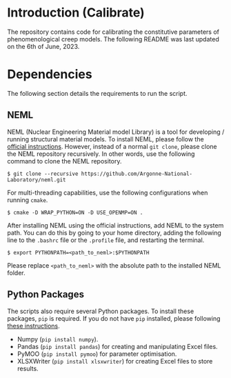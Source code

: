# Introduction (Calibrate)

The repository contains code for calibrating the constitutive parameters of phenomenological creep models. The following README was last updated on the 6th of June, 2023.

# Dependencies

The following section details the requirements to run the script.

## NEML

NEML (Nuclear Engineering Material model Library) is a tool for developing / running structural material models. To install NEML, please follow the [official instructions](https://neml.readthedocs.io/en/dev/started.html). However, instead of a normal `git clone`, please clone the NEML repository recursively. In other words, use the following command to clone the NEML repository.
```
$ git clone --recursive https://github.com/Argonne-National-Laboratory/neml.git
```

For multi-threading capabilities, use the following configurations when running `cmake`.
```
$ cmake -D WRAP_PYTHON=ON -D USE_OPENMP=ON .
```

After installing NEML using the official instructions, add NEML to the system path. You can do this by going to your home directory, adding the following line to the `.bashrc` file or the `.profile` file, and restarting the terminal.
```
$ export PYTHONPATH=<path_to_neml>:$PYTHONPATH
```

Please replace `<path_to_neml>` with the absolute path to the installed NEML folder.

## Python Packages

The scripts also require several Python packages. To install these packages, `pip` is required. If you do not have `pip` installed, please following [these instructions](https://linuxize.com/post/how-to-install-pip-on-ubuntu-18.04/).

* Numpy (`pip install numpy`).
* Pandas (`pip install pandas`) for creating and manipulating Excel files.
* PyMOO (`pip install pymoo`) for parameter optimisation.
* XLSXWriter (`pip install xlsxwriter`) for creating Excel files to store results.